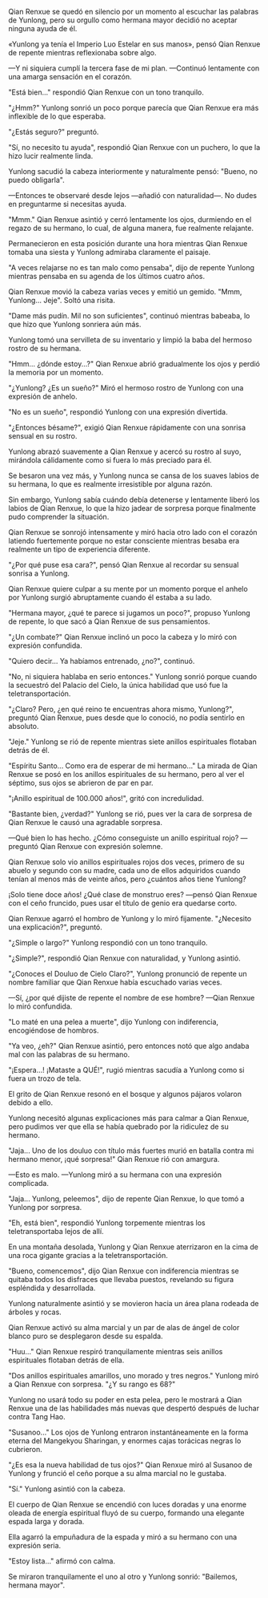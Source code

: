 
Qian Renxue se quedó en silencio por un momento al escuchar las palabras de Yunlong, pero su orgullo como hermana mayor decidió no aceptar ninguna ayuda de él.

«Yunlong ya tenía el Imperio Luo Estelar en sus manos», pensó Qian Renxue de repente mientras reflexionaba sobre algo.

—Y ni siquiera cumplí la tercera fase de mi plan. —Continuó lentamente con una amarga sensación en el corazón.

"Está bien..." respondió Qian Renxue con un tono tranquilo.

"¿Hmm?" Yunlong sonrió un poco porque parecía que Qian Renxue era más inflexible de lo que esperaba.

"¿Estás seguro?" preguntó.

"Sí, no necesito tu ayuda", respondió Qian Renxue con un puchero, lo que la hizo lucir realmente linda.

Yunlong sacudió la cabeza interiormente y naturalmente pensó: "Bueno, no puedo obligarla".

—Entonces te observaré desde lejos —añadió con naturalidad—. No dudes en preguntarme si necesitas ayuda.

"Mmm." Qian Renxue asintió y cerró lentamente los ojos, durmiendo en el regazo de su hermano, lo cual, de alguna manera, fue realmente relajante.

Permanecieron en esta posición durante una hora mientras Qian Renxue tomaba una siesta y Yunlong admiraba claramente el paisaje.

"A veces relajarse no es tan malo como pensaba", dijo de repente Yunlong mientras pensaba en su agenda de los últimos cuatro años.

Qian Renxue movió la cabeza varias veces y emitió un gemido. "Mmm, Yunlong... Jeje". Soltó una risita.

"Dame más pudín. Mil no son suficientes", continuó mientras babeaba, lo que hizo que Yunlong sonriera aún más.

Yunlong tomó una servilleta de su inventario y limpió la baba del hermoso rostro de su hermana.

"Hmm... ¿dónde estoy...?" Qian Renxue abrió gradualmente los ojos y perdió la memoria por un momento.

"¿Yunlong? ¿Es un sueño?" Miró el hermoso rostro de Yunlong con una expresión de anhelo.

"No es un sueño", respondió Yunlong con una expresión divertida.

"¿Entonces bésame?", exigió Qian Renxue rápidamente con una sonrisa sensual en su rostro.

Yunlong abrazó suavemente a Qian Renxue y acercó su rostro al suyo, mirándola cálidamente como si fuera lo más preciado para él.

Se besaron una vez más, y Yunlong nunca se cansa de los suaves labios de su hermana, lo que es realmente irresistible por alguna razón.

Sin embargo, Yunlong sabía cuándo debía detenerse y lentamente liberó los labios de Qian Renxue, lo que la hizo jadear de sorpresa porque finalmente pudo comprender la situación.

Qian Renxue se sonrojó intensamente y miró hacia otro lado con el corazón latiendo fuertemente porque no estar consciente mientras besaba era realmente un tipo de experiencia diferente.

"¿Por qué puse esa cara?", pensó Qian Renxue al recordar su sensual sonrisa a Yunlong.

Qian Renxue quiere culpar a su mente por un momento porque el anhelo por Yunlong surgió abruptamente cuando él estaba a su lado.

"Hermana mayor, ¿qué te parece si jugamos un poco?", propuso Yunlong de repente, lo que sacó a Qian Renxue de sus pensamientos.

"¿Un combate?" Qian Renxue inclinó un poco la cabeza y lo miró con expresión confundida.

"Quiero decir... Ya habíamos entrenado, ¿no?", continuó.

"No, ni siquiera hablaba en serio entonces." Yunlong sonrió porque cuando la secuestró del Palacio del Cielo, la única habilidad que usó fue la teletransportación.

"¿Claro? Pero, ¿en qué reino te encuentras ahora mismo, Yunlong?", preguntó Qian Renxue, pues desde que lo conoció, no podía sentirlo en absoluto.

"Jeje." Yunlong se rió de repente mientras siete anillos espirituales flotaban detrás de él.

"Espíritu Santo... Como era de esperar de mi hermano..." La mirada de Qian Renxue se posó en los anillos espirituales de su hermano, pero al ver el séptimo, sus ojos se abrieron de par en par.

"¡Anillo espiritual de 100.000 años!", gritó con incredulidad.

"Bastante bien, ¿verdad?" Yunlong se rió, pues ver la cara de sorpresa de Qian Renxue le causó una agradable sorpresa.

—Qué bien lo has hecho. ¿Cómo conseguiste un anillo espiritual rojo? —preguntó Qian Renxue con expresión solemne.

Qian Renxue solo vio anillos espirituales rojos dos veces, primero de su abuelo y segundo con su madre, cada uno de ellos adquiridos cuando tenían al menos más de veinte años, pero ¿cuántos años tiene Yunlong?

¡Solo tiene doce años! ¿Qué clase de monstruo eres? —pensó Qian Renxue con el ceño fruncido, pues usar el título de genio era quedarse corto.

Qian Renxue agarró el hombro de Yunlong y lo miró fijamente. "¿Necesito una explicación?", preguntó.

"¿Simple o largo?" Yunlong respondió con un tono tranquilo.

"¿Simple?", respondió Qian Renxue con naturalidad, y Yunlong asintió.

"¿Conoces el Douluo de Cielo Claro?", Yunlong pronunció de repente un nombre familiar que Qian Renxue había escuchado varias veces.

—Sí, ¿por qué dijiste de repente el nombre de ese hombre? —Qian Renxue lo miró confundida.

"Lo maté en una pelea a muerte", dijo Yunlong con indiferencia, encogiéndose de hombros.

"Ya veo, ¿eh?" Qian Renxue asintió, pero entonces notó que algo andaba mal con las palabras de su hermano.

"¡Espera...! ¡Mataste a QUÉ!", rugió mientras sacudía a Yunlong como si fuera un trozo de tela.

El grito de Qian Renxue resonó en el bosque y algunos pájaros volaron debido a ello.

Yunlong necesitó algunas explicaciones más para calmar a Qian Renxue, pero pudimos ver que ella se había quebrado por la ridiculez de su hermano.

"Jaja... Uno de los douluo con título más fuertes murió en batalla contra mi hermano menor, ¡qué sorpresa!" Qian Renxue rió con amargura.

—Esto es malo. —Yunlong miró a su hermana con una expresión complicada.

"Jaja... Yunlong, peleemos", dijo de repente Qian Renxue, lo que tomó a Yunlong por sorpresa.

"Eh, está bien", respondió Yunlong torpemente mientras los teletransportaba lejos de allí.

En una montaña desolada, Yunlong y Qian Renxue aterrizaron en la cima de una roca gigante gracias a la teletransportación.

"Bueno, comencemos", dijo Qian Renxue con indiferencia mientras se quitaba todos los disfraces que llevaba puestos, revelando su figura espléndida y desarrollada.

Yunlong naturalmente asintió y se movieron hacia un área plana rodeada de árboles y rocas.

Qian Renxue activó su alma marcial y un par de alas de ángel de color blanco puro se desplegaron desde su espalda.

"Huu..." Qian Renxue respiró tranquilamente mientras seis anillos espirituales flotaban detrás de ella.

"Dos anillos espirituales amarillos, uno morado y tres negros." Yunlong miró a Qian Renxue con sorpresa. "¿Y su rango es 68?"

Yunlong no usará todo su poder en esta pelea, pero le mostrará a Qian Renxue una de las habilidades más nuevas que despertó después de luchar contra Tang Hao.

"Susanoo..." Los ojos de Yunlong entraron instantáneamente en la forma eterna del Mangekyou Sharingan, y enormes cajas torácicas negras lo cubrieron.

"¿Es esa la nueva habilidad de tus ojos?" Qian Renxue miró al Susanoo de Yunlong y frunció el ceño porque a su alma marcial no le gustaba.

"Sí." Yunlong asintió con la cabeza.

El cuerpo de Qian Renxue se encendió con luces doradas y una enorme oleada de energía espiritual fluyó de su cuerpo, formando una elegante espada larga y dorada.

Ella agarró la empuñadura de la espada y miró a su hermano con una expresión seria.

"Estoy lista..." afirmó con calma.

Se miraron tranquilamente el uno al otro y Yunlong sonrió: "Bailemos, hermana mayor".
